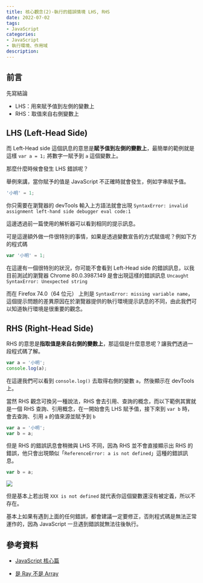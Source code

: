 ```yaml
---
title: 核心觀念(2)-執行的錯誤情境 LHS, RHS
date: 2022-07-02
tags:
- JavaScript
categories:
- JavaScript
- 執行環境、作用域
description:
---
```


## 前言

先寫結論
- LHS：用來賦予值到左側的變數上
- RHS：取值來自右側變數上
## LHS (Left-Head Side)

而 Left-Head side 這個訊息的意思是**賦予值到左側的變數上**，最簡單的範例就是這樣 `var a = 1;` 將數字一賦予到 `a` 這個變數上。

那麼什麼時候會發生 LHS 錯誤呢？

舉例來講，當你賦予的值是 JavaScript 不正確時就會發生，例如字串賦予值。


```javascript
'小明' = 1;
```

你只需要在瀏覽器的 devTools 輸入上方語法就會出現 `SyntaxError: invalid assignment left-hand side debugger eval code:1`

這邊透過前一篇使用的解析器可以看到相同的提示訊息。

可是這邊額外做一件很特別的事情，如果是透過變數宣告的方式賦值呢？例如下方的程式碼


```javascript
var '小明' = 1;
```

在這邊有一個很特別的狀況，你可能不會看到 Left-Head side 的錯誤訊息，以我目前測試的瀏覽器 Chrome 80.0.3987.149 是會出現這樣的錯誤訊息 `Uncaught SyntaxError: Unexpected string`

而在 Firefox 74.0（64 位元） 上則是 `SyntaxError: missing variable name`，這個提示問題的差異原因在於瀏覽器提供的執行環境提示訊息的不同，由此我們可以知道執行環境是很重要的觀念。



## RHS (Right-Head Side)


RHS 的意思是**指取值是來自右側的變數上**，那這個是什麼意思呢？讓我們透過一段程式碼了解。


```javascript
var a = '小明';
console.log(a);
```

在這邊我們可以看到 `console.log()` 去取得右側的變數 `a`，然後顯示在 devTools 上。

當然 RHS 觀念可換另一種說法，RHS 會去引用、查詢的概念，而以下範例其實就是一個 RHS 查詢、引用概念，在一開始會先 LHS 賦予值，接下來到 `var b` 時，會去查詢、引用 `a` 的值來源並賦予到 `b`


```javascript
var a = '小明';
var b = a;
```

但是 RHS 的錯誤訊息會稍微與 LHS 不同，因為 RHS 並不會直接顯示出 RHS 的錯誤，他只會出現類似「`ReferenceError: a is not defined`」這種的錯誤訊息。

```javascript
var b = a;
```
![](https://i.imgur.com/1UjlDbN.png)


但是基本上若出現 `XXX is not defined` 就代表你這個變數還沒有被定義，所以不存在。

基本上如果有遇到上面的任何錯誤，都會建議一定要修正，否則程式碼是無法正常運作的，因為 JavaScript 一旦遇到錯誤就無法往後執行。



## 參考資料
- [JavaScript 核心篇](https://www.hexschool.com/courses/js-core.html)

- [是 Ray 不是 Array](https://israynotarray.com/javascript/20200405/949633773/)